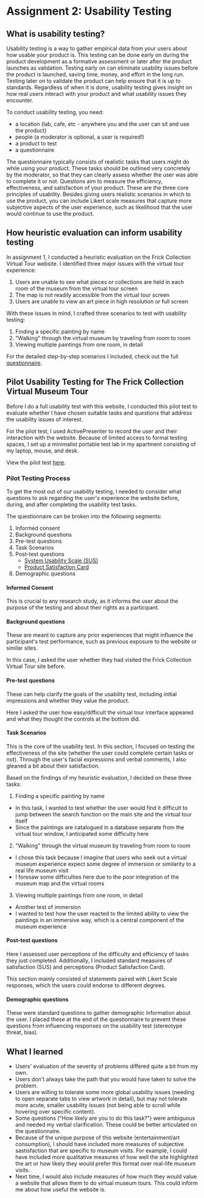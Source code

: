 # Assignment 2: Usability Testing

## What is usability testing?
Usability testing is a way to gather empirical data from your users about how usable your product is. 
This testing can be done early on during the product development as a formative assessment or later after the product launches as validation.
Testing early on can eliminate usability issues before the product is launched, saving time, money, and effort in the long run.
Testing later on to validate the product can help ensure that it is up to standards. 
Regardless of when it is done, usability testing gives insight on how real users interact with your product and what usability issues they encounter.

To conduct usability testing, you need:

* a location (lab, cafe, etc - anywhere you and the user can sit and use the product)
* people (a moderator is optional, a user is required!)
* a product to test
* a questionnaire

The questionnaire typically consists of realistic tasks that users might do while using your product. These tasks should be outlined very concretely by the moderator, so that they can clearly assess whether the user was able to complete it or not.
Questions aim to measure the efficiency, effectiveness, and satisfaction of your product. These are the three core principles of usability. 
Besides giving users realistic scenarios in which to use the product, you can include Likert scale measures that capture more subjective aspects of the user experience, such as likelihood that the user would continue to use the product.

## How heuristic evaluation can inform usability testing
In assignment 1, I conducted a heuristic evaluation on the Frick Collection Virtual Tour website. I identified three major issues with the virtual tour experience:

1. Users are unable to see what pieces or collections are held in each room of the museum from the virtual tour screen
2. The map is not readily accessible from the virtual tour screen
3. Users are unable to view an art piece in high resolution or full screen

With these issues in mind, I crafted three scenarios to test with usability testing:

1. Finding a specific painting by name
2. "Walking" through the virtual museum by traveling from room to room
3. Viewing multiple paintings from one room, in detail

For the detailed step-by-step scenarios I included, check out the full [questionnaire](https://forms.gle/RsvqniBv2tfaro7S6).

## Pilot Usability Testing for The Frick Collection Virtual Museum Tour
Before I do a full usability test with this website, I conducted this pilot test to evaluate whether I have chosen suitable tasks and questions that address the usability issues of interest.

For the pilot test, I used ActivePresenter to record the user and their interaction with the website. Because of limited access to formal testing spaces, I set up a minimalist portable test lab in my apartment consisting of my laptop, mouse, and desk.

View the pilot test [here](https://drive.google.com/open?id=1mLQ8xWZVQ2Cs4S_AJsWJUXzzl03UD0pc).


### Pilot Testing Process
To get the most out of our usability testing, I needed to consider what questions to ask regarding the user's experience the website before, during, and after completing the usability test tasks. 

The questionnaire can be broken into the following segments:

1. Informed consent
2. Background questions
3. Pre-test questions
4. Task Scenarios
5. Post-test questions
    * [System Usability Scale (SUS)](https://www.usability.gov/how-to-and-tools/methods/system-usability-scale.html)
    * [Product Satisfaction Card](https://elearn.uni-sofia.bg/pluginfile.php/55103/mod_resource/content/0/Resources/Systems_Evaluation/DesirabilityToolkit.doc)
6. Demographic questions

#### Informed Consent
This is crucial to any research study, as it informs the user about the purpose of the testing and about their rights as a participant. 

#### Background questions
These are meant to capture any prior experiences that might influence the participant's test performance, such as previous exposure to the website or similar sites.

In this case, I asked the user whether they had visited the Frick Collection Virtual Tour site before.

#### Pre-test questions
These can help clarify the goals of the usability test, including initial impressions and whether they value the product.

Here I asked the user how easy/difficult the virtual tour interface appeared and what they thought the controls at the bottom did.

#### Task Scenarios
This is the core of the usability test. In this section, I focused on testing the effectiveness of the site (whether the user could complete certain tasks or not). Through the user's facial expressions and verbal comments, I also gleaned a bit about their satisfaction.

Based on the findings of my heuristic evaluation, I decided on these three tasks:

1. Finding a specific painting by name
* In this task, I wanted to test whether the user would find it difficult to jump between the search function on the main site and the virtual tour itself
* Since the paintings are catalogued in a database separate from the virtual tour window, I anticipated some difficulty here
2. "Walking" through the virtual museum by traveling from room to room
* I chose this task because I imagine that users who seek out a virtual museum experience expect some degree of immersion or similarity to a real life museum visit
* I foresaw some difficulties here due to the poor integration of the museum map and the virtual rooms
3. Viewing multiple paintings from one room, in detail
* Another test of immersion
* I wanted to test how the user reacted to the limited ability to view the paintings in an immersive way, which is a central component of the museum experience

#### Post-test questions
Here I assessed user perceptions of the difficulty and efficiency of tasks they just completed. Additionally, I included standard measures of satisfaction (SUS) and perceptions (Product Satisfaction Card).

This section mainly consisted of statements paired with Likert Scale responses, which the users could endorse to different degrees.

#### Demographic questions
These were standard questions to gather demographic information about the user. I placed these at the end of the questionnaire to prevent these questions from influencing responses on the usability test (stereotype threat, bias).

## What I learned
* Users' evaluation of the severity of problems differed quite a bit from my own.
* Users don't always take the path that you would have taken to solve the problem.
* Users are willing to tolerate some more global usability issues (needing to open separate tabs to view artwork in detail), but may not tolerate more acute, smaller usability issues (not being able to scroll while hovering over specific content).
* Some questions ("How likely are you to do this task?") were ambiguous and needed my verbal clarification. These could be better articulated on the questionnaire.
* Because of the unique purpose of this website (entertainment/art consumption), I should have included more measures of subjective sastisfaction that are specific to museum visits. For example, I could have included more qualitative measures of how well the site highlighted the art or how likely they would prefer this format over real-life museum visits. 
* Next time, I would also include measures of how much they would value a website that allows them to do virtual museum tours. This could inform me about how useful the website is.
